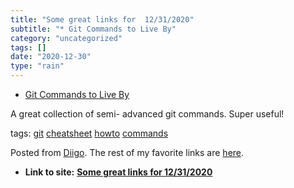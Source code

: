 ```yaml
---
title: "Some great links for  12/31/2020"
subtitle: "* Git Commands to Live By"
category: "uncategorized"
tags: []
date: "2020-12-30"
type: "rain"
---
```

* [Git Commands to Live By](<https://link.medium.com/sbnKSHQCDcb>)

A great collection of semi- advanced git commands. Super useful!

tags: [git](<https://www.diigo.com/user/pitosalas/git>)
[cheatsheet](<https://www.diigo.com/user/pitosalas/cheatsheet>)
[howto](<https://www.diigo.com/user/pitosalas/howto>)
[commands](<https://www.diigo.com/user/pitosalas/commands>)

Posted from [Diigo](<https://www.diigo.com>). The rest of my favorite links
are [here](<https://www.diigo.com/user/pitosalas>).


* **Link to site:** **[Some great links for  12/31/2020](None)**
